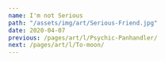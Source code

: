 ```yaml
---
name: I'm not Serious
path: "/assets/img/art/Serious-Friend.jpg"
date: 2020-04-07
previous: /pages/art/l/Psychic-Panhandler/
next: /pages/art/l/To-moon/
---
```

